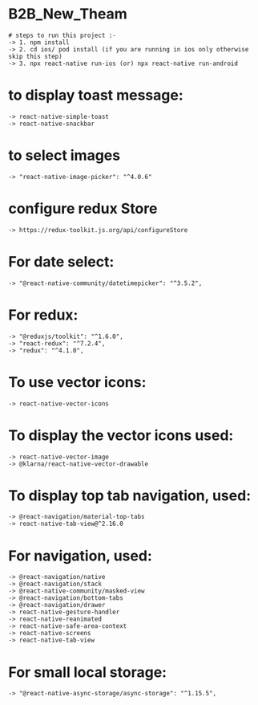 # B2B_New_Theam

    # steps to run this project :-
    -> 1. npm install
    -> 2. cd ios/ pod install (if you are running in ios only otherwise skip this step)
    -> 3. npx react-native run-ios (or) npx react-native run-android

# to display toast message:
    -> react-native-simple-toast
    -> react-native-snackbar

# to select images
    -> "react-native-image-picker": "^4.0.6"

# configure redux Store
    -> https://redux-toolkit.js.org/api/configureStore

# For date select:
    -> "@react-native-community/datetimepicker": "^3.5.2",

# For redux:
    -> "@reduxjs/toolkit": "^1.6.0",
    -> "react-redux": "^7.2.4",
    -> "redux": "^4.1.0",

# To use vector icons:
    -> react-native-vector-icons

# To display the vector icons used:
    -> react-native-vector-image
    -> @klarna/react-native-vector-drawable

# To display top tab navigation, used:
    -> @react-navigation/material-top-tabs
    -> react-native-tab-view@^2.16.0

# For navigation, used:
    -> @react-navigation/native
    -> @react-navigation/stack
    -> @react-native-community/masked-view
    -> @react-navigation/bottom-tabs
    -> @react-navigation/drawer
    -> react-native-gesture-handler
    -> react-native-reanimated
    -> react-native-safe-area-context
    -> react-native-screens
    -> react-native-tab-view

# For small local storage:
    -> "@react-native-async-storage/async-storage": "^1.15.5",